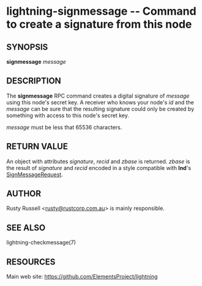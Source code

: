 lightning-signmessage -- Command to create a signature from this node
=====================================================================

SYNOPSIS
--------

**signmessage** *message*

DESCRIPTION
-----------

The **signmessage** RPC command creates a digital signature of
*message* using this node's secret key.  A receiver who knows your
node's *id* and the *message* can be sure that the resulting signature could
only be created by something with access to this node's secret key.

*message* must be less that 65536 characters.

RETURN VALUE
------------
An object with attributes *signature*, *recid* and *zbase* is
returned.  *zbase* is the result of *signature* and *recid* encoded in
a style compatible with **lnd**'s [SignMessageRequest](https://api.lightning.community/#grpc-request-signmessagerequest).

AUTHOR
------

Rusty Russell <<rusty@rustcorp.com.au>> is mainly responsible.

SEE ALSO
--------

lightning-checkmessage(7)

RESOURCES
---------

Main web site: <https://github.com/ElementsProject/lightning>

